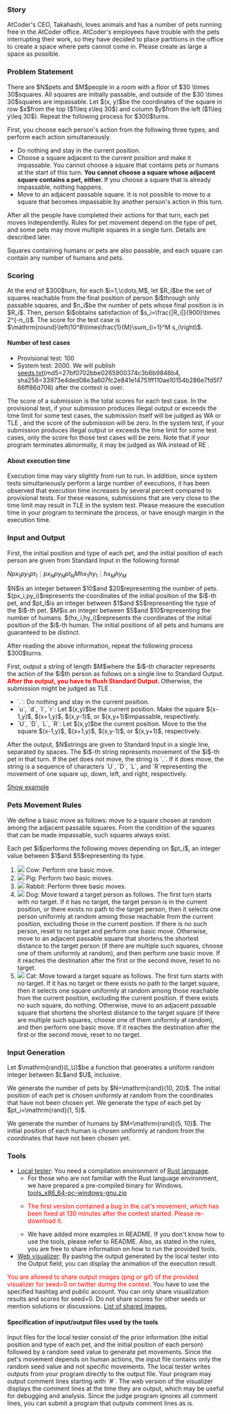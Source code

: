 
<div>

<span>

<span>

<div>

<section>

### **Story**

<p>
AtCoder's CEO, Takahashi, loves animals and has a number of pets running free in the AtCoder office.
AtCoder's employees have trouble with the pets interrupting their work, so they have decided to place partitions in the office to create a space where pets cannot come in.
Please create as large a space as possible.
</p>

</section>

</div>

<div>

<section>

### **Problem Statement**

<p>
There are $N$pets and $M$people in a room with a floor of $30 \times 30$squares.
All squares are initially passable, and outside of the $30 \times 30$squares are impassable.
Let $(x, y)$be the coordinates of the square in row $x$from the top ($1\leq x\leq 30$) and column $y$from the left ($1\leq y\leq 30$).
Repeat the following process for $300$turns.
</p>

<p>
First, you choose each person's action from the following three types, and perform each action simultaneously.
</p>

<ul>

<li>
Do nothing and stay in the current position.
</li>

<li>
Choose a square adjacent to the current position and make it impassable. You cannot choose a square that contains pets or humans at the start of this turn. 
<b>
You cannot choose a square whose adjacent square contains a pet, either.
</b>
If you choose a square that is already impassable, nothing happens.
</li>

<li>
Move to an adjacent passable square. It is not possible to move to a square that becomes impassable by another person's action in this turn.
</li>

</ul>

<p>
After all the people have completed their actions for that turn, each pet moves independently.
Rules for pet movement depend on the type of pet, and some pets may move multiple squares in a single turn.
Details are described later.
</p>

<p>
Squares containing humans or pets are also passable, and each square can contain any number of humans and pets.
</p>

</section>

</div>

<div>

<section>

### **Scoring**

<p>
At the end of $300$turn, for each $i=1,\cdots,M$, let $R_i$be the set of squares reachable from the final position of person $i$through only passable squares, and $n_i$be the number of pets whose final position is in $R_i$.
Then, person $i$obtains satisfaction of $s_i=\frac{|R_i|}{900}\times 2^{-n_i}$.
The score for the test case is $\mathrm{round}\left(10^8\times\frac{1}{M}\sum_{i=1}^M s_i\right)$.
</p>

#### **Number of test cases**

<ul>

<li>
Provisional test: 100
</li>

<li>
System test: 2000. We will publish <a href="https://img.atcoder.jp/ahc008/seeds.txt">seeds.txt</a>(md5=27bf0702bbe0265900374c3b6b9846b4, sha256=33973e4ded08e3a607fc2e841e14751ff110ae10154b286e7fd5f766ff86d706) after the contest is over.
</li>

</ul>

<p>
The score of a submission is the total scores for each test case.
In the provisional test, if your submission produces illegal output or exceeds the time limit for some test cases, the submission itself will be judged as 
<span>
WA
</span>
or 
<span>
TLE
</span>
, and the score of the submission will be zero.
In the system test, if your submission produces illegal output or exceeds the time limit for some test cases, only the score for those test cases will be zero.
Note that if your program terminates abnormally, it may be judged as 
<span>
WA
</span>
instead of 
<span>
RE
</span>
.
</p>

#### **About execution time**

<p>
Execution time may vary slightly from run to run.
In addition, since system tests simultaneously perform a large number of executions, it has been observed that execution time increases by several percent compared to provisional tests.
For these reasons, submissions that are very close to the time limit may result in 
<span>
TLE
</span>
in the system test.
Please measure the execution time in your program to terminate the process, or have enough margin in the execution time.
</p>

</section>

</div>

<div>

<section>

### **Input and Output**

<p>
First, the initial position and type of each pet, and the initial position of each person are given from Standard Input in the following format
</p>

<div>

$N$$px_1$$py_1$$pt_1$$\vdots$$px_N$$py_N$$pt_N$$M$$hx_1$$hy_1$$\vdots$$hx_M$$hy_M$
</div>

<p>
$N$is an integer between $10$and $20$representing the number of pets.
$(px_i,py_i)$represents the coordinates of the initial position of the $i$-th pet, and $pt_i$is an integer between $1$and $5$representing the type of the $i$-th pet.
$M$is an integer between $5$and $10$representing the number of humans.
$(hx_i,hy_i)$represents the coordinates of the initial position of the $i$-th human.
The initial positions of all pets and humans are guaranteed to be distinct.
</p>

<p>
After reading the above information, repeat the following process $300$turns.
</p>

<p>
First, output a string of length $M$where the $i$-th character represents the action of the $i$th person as follows on a single line to Standard Output.

<font color="red">
<strong>
After the output, you have to flush Standard Output.
</strong>
</font>
Otherwise, the submission might be judged as 
<span>
TLE
</span>
.
</p>

<ul>

<li>
`.`: Do nothing and stay in the current position.
</li>

<li>
`u`, `d`, `l`, `r`: Let $(x,y)$be the current position. Make the square $(x-1,y)$, $(x+1,y)$, $(x,y-1)$, or $(x,y+1)$impassable, respectively.
</li>

<li>
`U`, `D`, `L`, `R`: Let $(x,y)$be the current position. Move to the the square $(x-1,y)$, $(x+1,y)$, $(x,y-1)$, or $(x,y+1)$, respectively.
</li>

</ul>

<p>
After the output, $N$strings are given to Standard Input in a single line, separated by spaces.
The $i$-th string represents movement of the $i$-th pet in that turn.
If the pet does not move, the string is `.`.
If it does move, the string is a sequence of characters `U`, `D`, `L`, and `R`representing the movement of one square up, down, left, and right, respectively.
</p>

<p>
<a href="https://img.atcoder.jp/ahc008/f828b9475ffb41d54f05619db6ccbd4f.html?lang=en&show=example">Show example</a>
</p>

</section>

</div>

<div>

<section>

### **Pets Movement Rules**

<p>
We define a basic move as follows: move to a square chosen at random among the adjacent passable squares. From the condition of the squares that can be made impassable, such squares always exist.
</p>

<p>
Each pet $i$performs the following moves depending on $pt_i$, an integer value between $1$and $5$representing its type.
</p>

<ol>

<li>

<img src="https://img.atcoder.jp/ahc008/cow.png">

</img>
Cow: Perform one basic move.
</li>

<li>

<img src="https://img.atcoder.jp/ahc008/pig.png">

</img>
Pig: Perform two basic moves.
</li>

<li>

<img src="https://img.atcoder.jp/ahc008/rabbit.png">

</img>
Rabbit: Perform three basic moves.
</li>

<li>

<img src="https://img.atcoder.jp/ahc008/dog.png">

</img>
Dog: Move toward a target person as follows. The first turn starts with no target. If it has no target, the target person is in the current position, or there exists no path to the target person, then it selects one person uniformly at random among those reachable from the current position, excluding those in the current position. If there is no such person, reset to no target and perform one basic move. Otherwise, move to an adjacent passable square that shortens the shortest distance to the target person (if there are multiple such squares, choose one of them uniformly at random), and then perform one basic move. If it reaches the destination after the first or the second move, reset to no target.
</li>

<li>

<img src="https://img.atcoder.jp/ahc008/cat.png">

</img>
Cat: Move toward a target square as follows. The first turn starts with no target. If it has no target or there exists no path to the target square, then it selects one square uniformly at random among those reachable from the current position, excluding the current position. If there exists no such square, do nothing. Otherwise, move to an adjacent passable square that shortens the shortest distance to the target square (if there are multiple such squares, choose one of them uniformly at random), and then perform one basic move. If it reaches the destination after the first or the second move, reset to no target.
</li>

</ol>

</section>

</div>

<div>

<section>

### **Input Generation**

<p>
Let $\mathrm{rand}(L,U)$be a function that generates a uniform random integer between $L$and $U$, inclusive.
</p>

<p>
We generate the number of pets by $N=\mathrm{rand}(10, 20)$.
The initial position of each pet is chosen uniformly at random from the coordinates that have not been chosen yet.
We generate the type of each pet by $pt_i=\mathrm{rand}(1, 5)$.
</p>

<p>
We generate the number of humans by $M=\mathrm{rand}(5, 10)$.
The initial position of each human is chosen uniformly at random from the coordinates that have not been chosen yet.
</p>

</section>

</div>

<div>

<section>

### **Tools**

<ul>

<li>
<a href="https://img.atcoder.jp/ahc008/tools_v3.zip">Local tester</a>: You need a compilation environment of <a href="https://www.rust-lang.org/">Rust language</a>.
<ul>

<li>
For those who are not familiar with the Rust language environment, we have prepared a pre-compiled binary for Windows. <a href="https://img.atcoder.jp/ahc008/tools_x86_64-pc-windows-gnu_v3.zip">tools_x86_64-pc-windows-gnu.zip</a>
</li>

<li>

<font color="red">The first version contained a bug in the cat's movement, which has been fixed at 130 minutes after the contest started. Please re-download it.</font>

</li>

<li>
We have added more examples in README. If you don't know how to use the tools, please refer to README. Also, as stated in the rules, you are free to share information on how to run the provided tools.
</li>

</ul>

</li>

<li>
<a href="https://img.atcoder.jp/ahc008/f828b9475ffb41d54f05619db6ccbd4f.html?lang=en">Web visualizer</a>: By pasting the output generated by the local tester into the Output field, you can display the animation of the execution result.
</li>

</ul>

<p>

<font color="red">You are allowed to share output images (png or gif) of the provided visualizer for seed=0 on twitter during the contest.</font>
You have to use the specified hashtag and public account. You can only share visualization results and scores for seed=0. Do not share scores for other seeds or mention solutions or discussions. <a href="https://twitter.com/search?q=%23AHC008%20%23visualizer&src=typed_query&f=live">List of shared images.</a>
</p>

#### **Specification of input/output files used by the tools**

<p>
Input files for the local tester consist of the prior information (the initial position and type of each pet, and the initial position of each person) followed by a random seed value to generate pet movements.
Since the pet's movement depends on human actions, the input file contains only the random seed value and not specific movements.
The local tester writes outputs from your program directly to the output file.
Your program may output comment lines starting with `#`.
The web version of the visualizer displays the comment lines at the time they are output, which may be useful for debugging and analysis.
Since the judge program ignores all comment lines, you can submit a program that outputs comment lines as is.
</p>

</section>

</div>

</span>

</span>

</div>
